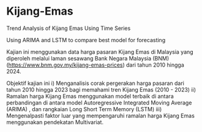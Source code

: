 # Kijang-Emas
Trend Analysis of Kijang Emas Using Time Series

Using ARIMA and LSTM to compare best model for forecasting 

Kajian ini menggunakan data harga pasaran Kijang Emas di Malaysia yang diperoleh melalui laman sesawang Bank
Negara Malaysia (BNM) (https://www.bnm.gov.my/kijang-emas-prices) dari tahun 2010 hingga 2024. 

Objektif kajian ini
i) Menganalisis corak pergerakan harga pasaran dari tahun 2010 hingga 2023 bagi memahami tren Kijang Emas (2010 - 2023) 
ii) Ramalan harga Kijang Emas menggunakan model terbaik di antara perbandingan di antara model Autoregressive Integrated Moving Average (ARIMA) , dan rangkaian Long Short Term Memory (LSTM)
iii) Mengenalpasti faktor luar yang mempengaruhi ramalan harga Kijang Emas menggunakan pendekatan Multivariat.
